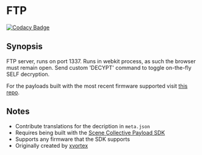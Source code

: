 FTP
===
[![Codacy Badge](https://app.codacy.com/project/badge/Grade/16670167e484489292351d95894f6b4a)](https://www.codacy.com/gh/Scene-Collective/ps4-ftp/dashboard)

## Synopsis

FTP server, runs on port 1337. Runs in webkit process, as such the browser must remain open. Send custom 'DECYPT' command to toggle on-the-fly SELF decryption.

For the payloads built with the most recent firmware supported visit [this repo].

## Notes
- Contribute translations for the decription in `meta.json`
- Requires being built with the [Scene Collective Payload SDK]
- Supports any firmware that the SDK supports
- Originally created by [xvortex]

[//]: #
  [Scene Collective Payload SDK]: <https://github.com/Scene-Collective/ps4-payload-sdk>
  [this repo]: <https://github.com/Scene-Collective/ps4-payload-repo>
  [xvortex]: <https://github.com/xvortex/ps4-ftp-vtx>
